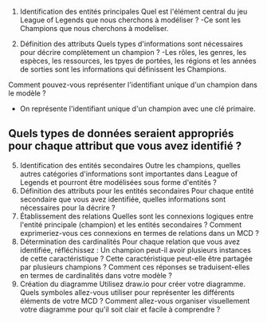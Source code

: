 1. Identification des entités principales
Quel est l'élément central du jeu League of Legends que nous cherchons à modéliser ?
-Ce sont les Champions que nous cherchons à modeliser.

3. Définition des attributs
Quels types d'informations sont nécessaires pour décrire complètement un champion ?
-Les rôles, les genres, les espèces, les ressources, les tpyes de portées, les régions et les années de sorties sont les informations qui définissent les Champions.

Comment pouvez-vous représenter l'identifiant unique d'un champion dans le modèle ?
- On représente l'identifiant unique d'un champion avec une clé primaire.

Quels types de données seraient appropriés pour chaque attribut que vous avez identifié ?
- 
5. Identification des entités secondaires
Outre les champions, quelles autres catégories d'informations sont importantes dans League of Legends et pourront être modélisées sous forme d'entités ?
6. Définition des attributs pour les entités secondaires
Pour chaque entité secondaire que vous avez identifiée, quelles informations sont nécessaires pour la décrire ?
7. Établissement des relations
Quelles sont les connexions logiques entre l'entité principale (champion) et les entités secondaires ?
Comment exprimeriez-vous ces connexions en termes de relations dans un MCD ?
8. Détermination des cardinalités
Pour chaque relation que vous avez identifiée, réfléchissez :
Un champion peut-il avoir plusieurs instances de cette caractéristique ?
Cette caractéristique peut-elle être partagée par plusieurs champions ?
Comment ces réponses se traduisent-elles en termes de cardinalités dans votre modèle ?
9. Création du diagramme
Utilisez draw.io pour créer votre diagramme. Quels symboles allez-vous utiliser pour représenter les différents éléments de votre MCD ?
Comment allez-vous organiser visuellement votre diagramme pour qu'il soit clair et facile à comprendre ?
